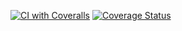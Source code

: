 [![CI with Coveralls](https://github.com/EhEhEhEh-labs/lab05hw/.github/workflows/build.yml/badge.svg)](https://github.com/EhEhEhEh-labs/lab05hw/.github/workflows/build.yml)
[![Coverage Status](https://coveralls.io/repos/github/EhEhEhEh-labs/lab05hw/badge.svg?branch=master)](https://coveralls.io/github/EhEhEhEh-labs/lab05hw?branch=master)
